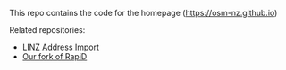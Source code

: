 This repo contains the code for the homepage (https://osm-nz.github.io)

Related repositories:

- [LINZ Address Import](https://github.com/osm-nz/linz-address-import)
- [Our fork of RapiD](https://github.com/osm-nz/RapiD)
